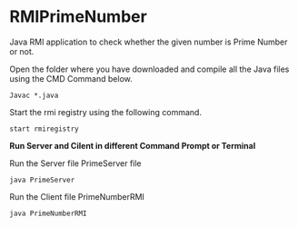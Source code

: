# RMIPrimeNumber
Java RMI application to check whether the given number is Prime Number or not.

Open the folder where you have downloaded and compile all the Java files using the CMD Command below.
```
Javac *.java
```

Start the rmi registry using the following command.
```
start rmiregistry
````

**Run Server and Cilent in different Command Prompt or Terminal**

Run the Server file PrimeServer file
```
java PrimeServer
```

Run the Client file PrimeNumberRMI
```
java PrimeNumberRMI
```
